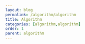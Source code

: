 ```yaml
---
layout: blog 
permalink: /algorithm/algorithm
title: Algorithm 
categories: [algorithm,algorithm]
order: 1
parent: algorithm
---
```

